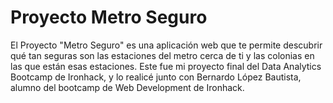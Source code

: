 # Proyecto Metro Seguro

El Proyecto "Metro Seguro" es una aplicación web que te permite descubrir qué tan seguras son las estaciones del metro cerca de ti y las colonias en las que están esas estaciones. Este fue mi proyecto final del Data Analytics Bootcamp de Ironhack, y lo realicé junto con Bernardo López Bautista, alumno del bootcamp de Web Development de Ironhack.

